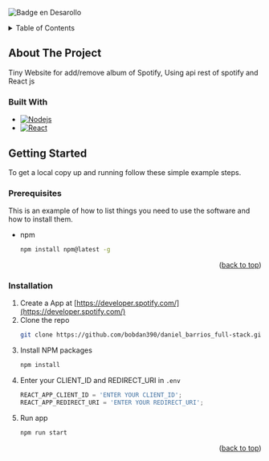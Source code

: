 ![Badge en Desarollo](https://img.shields.io/badge/STATUS-EN%20DESAROLLO-green)

<!-- TABLE OF CONTENTS -->
<details>
  <summary>Table of Contents</summary>
  <ol>
    <li>
      <a href="#about-the-project">About The Project</a>
      <ul>
        <li><a href="#built-with">Built With</a></li>
      </ul>
    </li>
    <li>
      <a href="#getting-started">Getting Started</a>
      <ul>
        <li><a href="#prerequisites">Prerequisites</a></li>
        <li><a href="#installation">Installation</a></li>
      </ul>
    </li>
  </ol>
</details>



<!-- ABOUT THE PROJECT -->
## About The Project

Tiny Website for add/remove album of Spotify, Using api rest of spotify and React js


### Built With

* [![Nodejs][Nodejs]][Nodejs-url]
* [![React][React.js]][React-url]


<!-- GETTING STARTED -->
## Getting Started

To get a local copy up and running follow these simple example steps.

### Prerequisites

This is an example of how to list things you need to use the software and how to install them.
* npm
  ```sh
  npm install npm@latest -g
  ```
<p align="right">(<a href="#readme-top">back to top</a>)</p>

### Installation

1. Create a App at [https://developer.spotify.com/](https://developer.spotify.com/)
2. Clone the repo
   ```sh
   git clone https://github.com/bobdan390/daniel_barrios_full-stack.git
   ```
3. Install NPM packages
   ```sh
   npm install
   ```
4. Enter your CLIENT_ID and REDIRECT_URI in `.env`
   ```js
   REACT_APP_CLIENT_ID = 'ENTER YOUR CLIENT_ID';
   REACT_APP_REDIRECT_URI = 'ENTER YOUR REDIRECT_URI';
   ```
3. Run app
   ```sh
   npm run start
   ```
   
<p align="right">(<a href="#readme-top">back to top</a>)</p>



<!-- MARKDOWN LINKS & IMAGES -->
[React.js]: https://img.shields.io/badge/React-20232A?style=for-the-badge&logo=react&logoColor=61DAFB
[React-url]: https://reactjs.org/
[Nodejs]: https://img.shields.io/badge/React-20232A?style=for-the-badge&logo=react&logoColor=61DAFB
[Nodejs-url]: https://reactjs.org/
